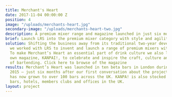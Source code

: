 ```yaml
---
title: Merchant's Heart
date: 2017-11-04 00:00:00 Z
position: 4
image: "/uploads/merchants-heart.jpg"
secondary-image: "/uploads/merchants-heart-two.jpg"
description: A premium mixer range and magazine launched in just six months
brief: Launch LRS into the premium mixer category with style and agility.
solution: Shifting the business away from its traditional two-year development cycles,
  we worked with LRS to invent and launch a range of premium mixers within six months.
  To make Merchant’s Heart an essential part of drink culture we also launched it’s
  own magazine, KANPAI!, to celebrate and inspire the craft, culture and artistry
  of bartending. Click here to browse of the magazine
results: Merchant’s Heart was launched in ten beta bars in London during December
  2015 – just six months after our first conversation about the project, and this
  has now grown to over 100 bars across the UK. KANPA! is also stocked in over 300
  bars, hotels, members clubs and offices in the UK.
layout: project
---
```


